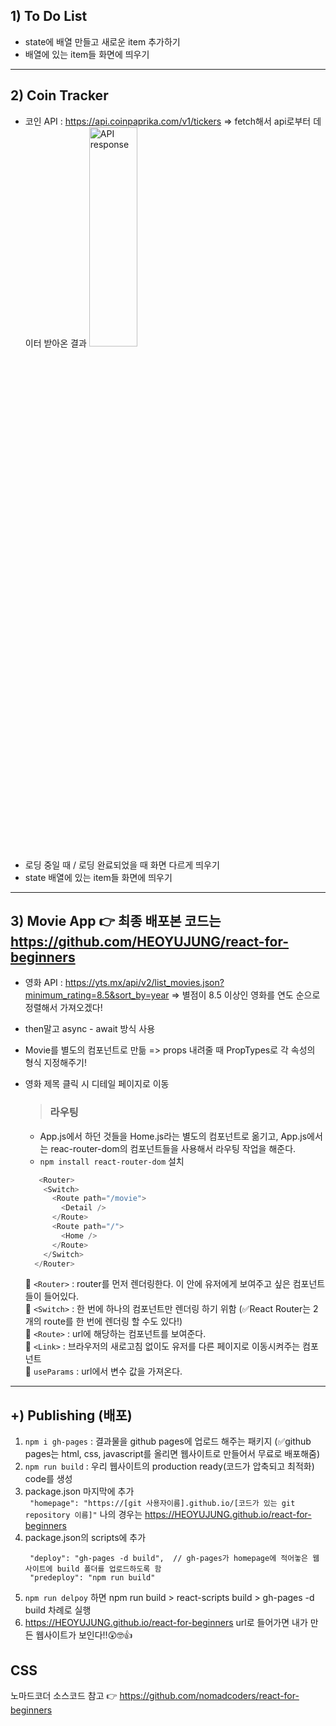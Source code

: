 ## 1) To Do List
- state에 배열 만들고 새로운 item 추가하기
- 배열에 있는 item들 화면에 띄우기

<hr>

## 2) Coin Tracker
- 코인 API : https://api.coinpaprika.com/v1/tickers 
  => fetch해서 api로부터 데이터 받아온 결과
  <img src="https://github.com/HEOYUJUNG/React_Nomadcoders/assets/122508448/3e58df1b-36df-4ef5-b13a-ea5e4c6f3094" width="40%" height="30%" title="API response" alt="API response"></img>
- 로딩 중일 때 / 로딩 완료되었을 때 화면 다르게 띄우기
- state 배열에 있는 item들 화면에 띄우기

<hr>

## 3) Movie App  👉 최종 배포본 코드는 https://github.com/HEOYUJUNG/react-for-beginners
- 영화 API : https://yts.mx/api/v2/list_movies.json?minimum_rating=8.5&sort_by=year
  => 별점이 8.5 이상인 영화를 연도 순으로 정렬해서 가져오겠다!
- then말고 async - await 방식 사용
- Movie를 별도의 컴포넌트로 만듦 => props 내려줄 때 PropTypes로 각 속성의 형식 지정해주기!
- 영화 제목 클릭 시 디테일 페이지로 이동 
  
  > ### 라우팅 
  - App.js에서 하던 것들을 Home.js라는 별도의 컴포넌트로 옮기고, App.js에서는 reac-router-dom의 컴포넌트들을 사용해서 라우팅 작업을 해준다.
  - ``` npm install react-router-dom ``` 설치
  ```javascript
     <Router>
      <Switch>
        <Route path="/movie">
          <Detail />
        </Route>
        <Route path="/">
          <Home />
        </Route>
      </Switch>
    </Router>
  ```
  📌 ```<Router>``` : router를 먼저 렌더링한다. 이 안에 유저에게 보여주고 싶은 컴포넌트들이 들어있다.    
  📌 ```<Switch>``` : 한 번에 하나의 컴포넌트만 렌더링 하기 위함 (✅React Router는 2개의 route를 한 번에 렌더링 할 수도 있다!)   
  📌 ```<Route>``` : url에 해당하는 컴포넌트를 보여준다.   
  📌 ```<Link>``` : 브라우저의 새로고침 없이도 유저를 다른 페이지로 이동시켜주는 컴포넌트    
  📌 ```useParams``` : url에서 변수 값을 가져온다.

<hr>

## +) Publishing (배포)
1) ```npm i gh-pages``` : 결과물을 github pages에 업로드 해주는 패키지 (✅github pages는 html, css, javascript를 올리면 웹사이트로 만들어서 무료로 배포해줌) 
2) ```npm run build``` : 우리 웹사이트의 production ready(코드가 압축되고 최적화) code를 생성
3) package.json 마지막에 추가   
  ```  "homepage": "https://[git 사용자이름].github.io/[코드가 있는 git repository 이름]" ```
  나의 경우는 https://HEOYUJUNG.github.io/react-for-beginners
4) package.json의 scripts에 추가
   ```
    "deploy": "gh-pages -d build",  // gh-pages가 homepage에 적어놓은 웹사이트에 build 폴더를 업로드하도록 함
    "predeploy": "npm run build"
   ```
5) ```npm run delpoy``` 하면 npm run build > react-scripts build > gh-pages -d build 차례로 실행
6) https://HEOYUJUNG.github.io/react-for-beginners url로 들어가면 내가 만든 웹사이트가 보인다!!😲🤓👍


## CSS
노마드코더 소스코드 참고 👉 https://github.com/nomadcoders/react-for-beginners 
